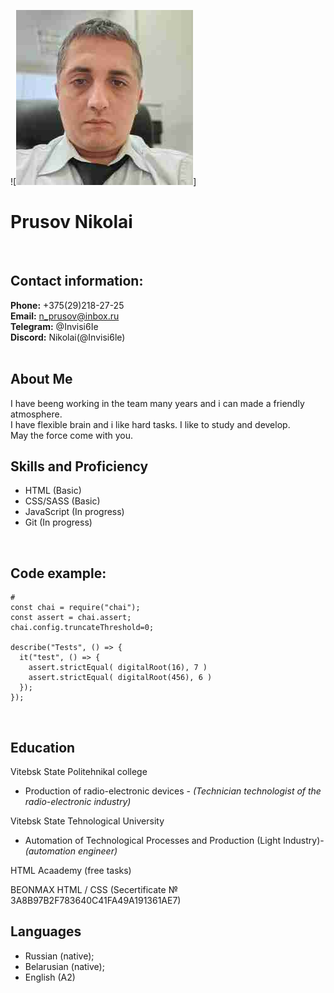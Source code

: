 ![![My_foto](My_photo1.jpg)]
<br>

# Prusov Nikolai
<br>

## __Contact information:__ ##
__Phone:__  +375(29)218-27-25 <br>
__Email:__   n_prusov@inbox.ru <br>
__Telegram:__ @Invisi6Ie <br>
__Discord:__ Nikolai(@Invisi6le) <br>
<br>

## About Me ##
I have beeng working in the team many years and i can made a friendly atmosphere.<br>
I have flexible brain and i like hard tasks. I like to study and develop. <br>
May the force come with you.
<br>

## Skills and Proficiency ##
* HTML (Basic)
* CSS/SASS (Basic)
* JavaScript (In progress)
* Git (In progress)
<br>

## Code example: ##

```
# 
const chai = require("chai");
const assert = chai.assert;
chai.config.truncateThreshold=0;

describe("Tests", () => {
  it("test", () => {
    assert.strictEqual( digitalRoot(16), 7 )
    assert.strictEqual( digitalRoot(456), 6 )
  });
});
```
<br>

## Education ##

Vitebsk State Politehnikal college
* Production of radio-electronic devices - *(Technician technologist of the radio-electronic industry)*

Vitebsk State Tehnological University
* Automation of Technological Processes and Production (Light Industry)- *(automation engineer)*

HTML Acaademy (free tasks)

BEONMAX HTML / CSS (Secertificate № 3A8B97B2F783640C41FA49A191361AE7)
<br>

## Languages ##

* Russian (native);
* Belarusian (native);
* English (A2)
